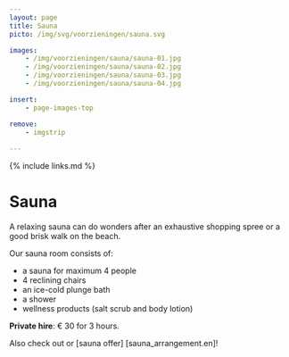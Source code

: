 ```yaml
---
layout: page
title: Sauna
picto: /img/svg/voorzieningen/sauna.svg

images:
    - /img/voorzieningen/sauna/sauna-01.jpg
    - /img/voorzieningen/sauna/sauna-02.jpg
    - /img/voorzieningen/sauna/sauna-03.jpg
    - /img/voorzieningen/sauna/sauna-04.jpg

insert:
    - page-images-top

remove:
    - imgstrip
    
---
```


{% include links.md %}

# Sauna 

A relaxing sauna can do wonders after an exhaustive shopping spree or a good brisk walk on the beach. 

Our sauna room consists of:

- a sauna for maximum 4 people
- 4 reclining chairs
- an ice-cold plunge bath
- a shower
- wellness products (salt scrub and body lotion)

**Private hire**: € 30 for 3 hours.


Also check out or [sauna offer] [sauna_arrangement.en]!
